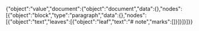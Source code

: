 {"object":"value","document":{"object":"document","data":{},"nodes":[{"object":"block","type":"paragraph","data":{},"nodes":[{"object":"text","leaves":[{"object":"leaf","text":"# note","marks":[]}]}]}]}}